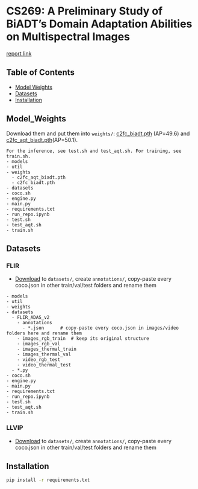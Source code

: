 **CS269**: A Preliminary Study of BiADT’s Domain Adaptation Abilities on Multispectral Images
========
[report link](https://drive.google.com/file/d/1hqbXcS7g6eHs79Y0OKZFlEAIEOaL_OlK/view?usp=sharing)

## Table of Contents
- [Model Weights](#model_weights)
- [Datasets](#datasets)
- [Installation](#installation)


## Model_Weights
Download them and put them into `weights/`: [c2fc_biadt.pth](https://drive.google.com/file/d/1XsItqdHkoO0zAcdXkZWQwEcnXp-avop-/view?usp=drive_link) (AP=49.6) and [c2fc_aqt_biadt.pth](https://drive.google.com/file/d/1Fl4Kzkto6CN8xPyEdDzNmKyHj7LkHqJg/view?usp=drive_link)(AP=50.1).

```
For the inference, see test.sh and test_aqt.sh. For training, see train.sh.
- models
- util
- weights
  - c2fc_aqt_biadt.pth
  - c2fc_biadt.pth
- datasets
- coco.sh
- engine.py
- main.py
- requirements.txt
- run_repo.ipynb
- test.sh
- test_aqt.sh
- train.sh
```

## Datasets
### FLIR
- [Download](https://www.flir.com/oem/adas/adas-dataset-form/) to `datasets/`, create `annotations/`, copy-paste every coco.json in other train/val/test folders and rename them

```
- models
- util
- weights
- datasets
  - FLIR_ADAS_v2
    - annotations
      - *.json      # copy-paste every coco.json in images/video folders here and rename them
    - images_rgb_train  # keep its original structure
    - images_rgb_val
    - images_thermal_train
    - images_thermal_val
    - video_rgb_test
    - video_thermal_test
  - *.py
- coco.sh
- engine.py
- main.py
- requirements.txt
- run_repo.ipynb
- test.sh
- test_aqt.sh
- train.sh
```
### LLVIP
- [Download](https://github.com/bupt-ai-cz/LLVIP/blob/main/download_dataset.md) to `datasets/`, create `annotations/`, copy-paste every coco.json in other train/val/test folders and rename them

## Installation

```bash
pip install -r requirements.txt
```
